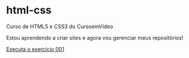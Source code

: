 # html-css
 Curso de HTML5 e CSS3 do CursoemVídeo

 Estou aprendendo a criar sites e agora vou gerenciar meus  repositórios!

 <a href="https://davigledson.github.io/html-css/ex001-HelloWorld/index.html">Executa o exercício 001</a>
